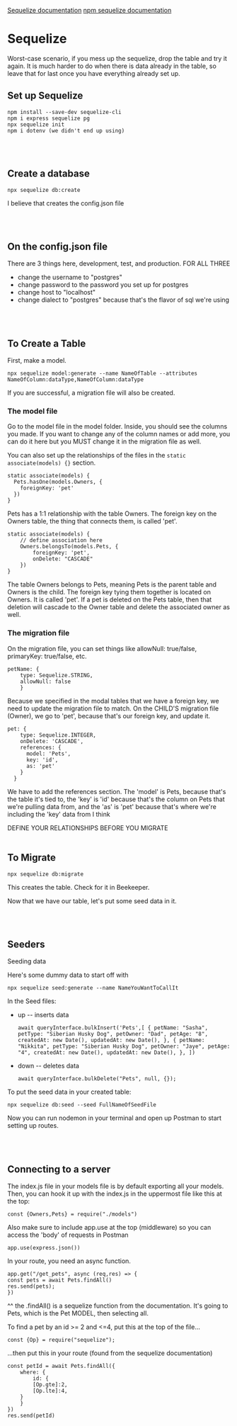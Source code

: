 [Sequelize documentation](https://sequelize.org/docs/v6/core-concepts/model-querying-basics/)
[npm sequelize documentation](https://www.npmjs.com/package/sequelize-cli#documentation)
# Sequelize

Worst-case scenario, if you mess up the sequelize, drop the table and try it again. It is much harder to do when there is data already in the table, so leave that for last once you have everything already set up. 

## Set up Sequelize 

    npm install --save-dev sequelize-cli
    npm i express sequelize pg
    npx sequelize init
    npm i dotenv (we didn't end up using)

<br>
<br>

## Create a database

    npx sequelize db:create

I believe that creates the config.json file

<br>
<br>

## On the config.json file
There are 3 things here, development, test, and production. FOR ALL THREE
- change the username to "postgres"
- change password to the password you set up for postgres
- change host to "localhost"
- change dialect to "postgres" because that's the flavor of sql we're using

<br>
<br>

## To Create a Table
First, make a model. 

    npx sequelize model:generate --name NameOfTable --attributes NameOfColumn:dataType,NameOfColumn:dataType

If you are successful, a migration file will also be created.

### The model file
Go to the model file in the model folder.
Inside, you should see the columns you made. If you want to change any of the column names or add more, you can do it here but you MUST change it in the migration file as well.

You can also set up the relationships of the files in the `static associate(models) {}`  section. 

    static associate(models) {
      Pets.hasOne(models.Owners, {
        foreignKey: 'pet'
      })
    }

Pets has a 1:1 relationship with the table Owners. The foreign key on the Owners table, the thing that connects them, is called 'pet'.

    static associate(models) {
        // define association here
        Owners.belongsTo(models.Pets, {
            foreignKey: 'pet',
            onDelete: "CASCADE"
        })
    }

The table Owners belongs to Pets, meaning Pets is the parent table and Owners is the child. The foreign key tying them together is located on Owners. It is called 'pet'. If a pet is deleted on the Pets table, then that deletion will cascade to the Owner table and delete the associated owner as well. 

### The migration file
On the migration file, you can set things like allowNull: true/false, primaryKey: true/false, etc.

    petName: {
        type: Sequelize.STRING,
        allowNull: false
        }

Because we specified in the modal tables that we have a foreign key, we need to update the migration file to match. On the CHILD'S migration file (Owner), we go to 'pet', because that's our foreign key, and update it.

    pet: {
        type: Sequelize.INTEGER,
        onDelete: 'CASCADE',
        references: {
          model: 'Pets',
          key: 'id',
          as: 'pet'
        }
      }

We have to add the references section. The 'model' is Pets, because that's the table it's tied to, the 'key' is 'id' because that's the column on Pets that we're pulling data from, and the 'as' is 'pet' because that's where we're including the 'key' data from I think


DEFINE YOUR RELATIONSHIPS BEFORE YOU MIGRATE
<br>
<br>

## To Migrate

    npx sequelize db:migrate

This creates the table. Check for it in Beekeeper.

Now that we have our table, let's put some seed data in it.

<br>
<br>

## Seeders 
Seeding data

Here's some dummy data to start off with

    npx sequelize seed:generate --name NameYouWantToCallIt

In the Seed files: 

- up -- inserts data 

    `await queryInterface.bulkInsert('Pets',[
    {
    petName: "Sasha",
    petType: "Siberian Husky Dog",
    petOwner: "Dad",
    petAge: "8",
    createdAt: new Date(),
    updatedAt: new Date(),
   },
   {
    petName: "Nikkita",
    petType: "Siberian Husky Dog",
    petOwner: "Jaye",
    petAge: "4",
    createdAt: new Date(),
    updatedAt: new Date(),
   },
   ])`

- down -- deletes data

    `await queryInterface.bulkDelete("Pets", null, {});`

To put the seed data in your created table:

    npx sequelize db:seed --seed FullNameOfSeedFile

Now you can run nodemon in your terminal and open up Postman to start setting up routes.

<br>
<br>

## Connecting to a server
The index.js file in your models file is by default exporting all your models. Then, you can hook it up with the index.js in the uppermost file like this at the top:

    const {Owners,Pets} = require("./models")

Also make sure to include app.use at the top (middleware) so you can access the 'body' of requests in Postman

    app.use(express.json())

In your route, you need an async function.

    app.get("/get_pets", async (req,res) => {
    const pets = await Pets.findAll()
    res.send(pets);
    })

^^ the .findAll() is a sequelize function from the documentation. It's going to Pets, which is the Pet MODEL, then selecting all. 

To find a pet by an id >= 2 and <=4, put this at the top of the file... 

    const {Op} = require("sequelize");

...then put this in your route (found from the sequelize documentation)

    const petId = await Pets.findAll({
        where: {
            id: {
            [Op.gte]:2,
            [Op.lte]:4,
        }
        }
    })
    res.send(petId)